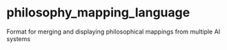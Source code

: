 # philosophy_mapping_language
Format for merging and displaying philosophical mappings from multiple AI systems
